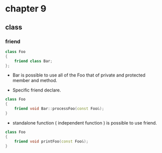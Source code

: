 # chapter 9

## class 

### friend 

```c++
class Foo
{
    friend class Bar;
};
```

- Bar is possible to use all of the Foo that of private and protected member and method. 

- Specific friend declare.

```c++
class Foo
{
    friend void Bar::processFoo(const Foo&);
}
```

- standalone function ( independent function ) is possible to use friend. 

```c++
class Foo
{
    friend void printFoo(const Foo&);
}
```